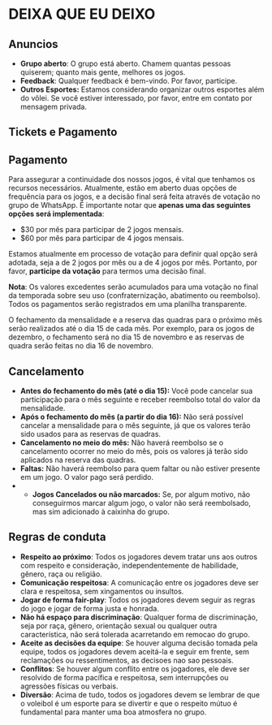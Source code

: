 # DEIXA QUE EU DEIXO

## Anuncios
* **Grupo aberto**: O grupo está aberto. Chamem quantas pessoas quiserem; quanto mais gente, melhores os jogos.
* **Feedback**: Qualquer feedback é bem-vindo. Por favor, participe.
* **Outros Esportes:** Estamos considerando organizar outros esportes além do vôlei. Se você estiver interessado, por favor, entre em contato por mensagem privada.

## Tickets e Pagamento
## Pagamento
Para assegurar a continuidade dos nossos jogos, é vital que tenhamos os recursos necessários. Atualmente, estão em aberto duas opções de frequência para os jogos, e a decisão final será feita através de votação no grupo de WhatsApp. É importante notar que **apenas uma das seguintes opções será implementada**:

* $30 por mês para participar de 2 jogos mensais.
* $60 por mês para participar de 4 jogos mensais.

Estamos atualmente em processo de votação para definir qual opção será adotada, seja a de 2 jogos por mês ou a de 4 jogos por mês. Portanto, por favor, **participe da votação** para termos uma decisão final.
  
**Nota**: Os valores excedentes serão acumulados para uma votação no final da temporada sobre seu uso (confraternização, abatimento ou reembolso). Todos os pagamentos serão registrados em uma planilha transparente.

O fechamento da mensalidade e a reserva das quadras para o próximo mês serão realizados até o dia 15 de cada mês. Por exemplo, para os jogos de dezembro, o fechamento será no dia 15 de novembro e as reservas de quadra serão feitas no dia 16 de novembro.

## Cancelamento
* **Antes do fechamento do mês (até o dia 15):** Você pode cancelar sua participação para o mês seguinte e receber reembolso total do valor da mensalidade.
* **Após o fechamento do mês (a partir do dia 16):** Não será possível cancelar a mensalidade para o mês seguinte, já que os valores terão sido usados para as reservas de quadras.
* **Cancelamento no meio do mês:** Não haverá reembolso se o cancelamento ocorrer no meio do mês, pois os valores já terão sido aplicados na reserva das quadras.
* **Faltas:** Não haverá reembolso para quem faltar ou não estiver presente em um jogo. O valor pago será perdido.
* * **Jogos Cancelados ou não marcados:** Se, por algum motivo, não conseguirmos marcar algum jogo, o valor não será reembolsado, mas sim adicionado à caixinha do grupo.

## Regras de conduta
* **Respeito ao próximo**: Todos os jogadores devem tratar uns aos outros com respeito e consideração, independentemente de habilidade, gênero, raça ou religião.
* **Comunicação respeitosa**: A comunicação entre os jogadores deve ser clara e respeitosa, sem xingamentos ou insultos.
* **Jogar de forma fair-play**: Todos os jogadores devem seguir as regras do jogo e jogar de forma justa e honrada.
* **Não há espaço para discriminação**: Qualquer forma de discriminação, seja por raça, gênero, orientação sexual ou qualquer outra característica, não será tolerada acarretando em remocao do grupo.
* **Aceite as decisões da equipe**: Se houver alguma decisão tomada pela equipe, todos os jogadores devem aceitá-la e seguir em frente, sem reclamações ou ressentimentos, as decisoes nao sao pessoais.
* **Conflitos**: Se houver algum conflito entre os jogadores, ele deve ser resolvido de forma pacífica e respeitosa, sem interrupções ou agressões físicas ou verbais.
* **Diversão**: Acima de tudo, todos os jogadores devem se lembrar de que o voleibol é um esporte para se divertir e que o respeito mútuo é fundamental para manter uma boa atmosfera no grupo.
